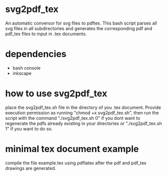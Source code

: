 # svg2pdf_tex
An automatic conversor for svg files to pdftex. This bash script parses all svg files in all subdirectories and generates the corresponding pdf and pdf_tex files to input in .tex documents.

# dependencies
 * bash console
 * inkscape

# how to use svg2pdf_tex
place the svg2pdf_tex.sh file in the directory of you .tex document. Provide execution permission as running "chmod +x svg2pdf_tex.sh", then run the script with the command "./svg2pdf_tex.sh 0" if you dont want to regenerate the pdfs already existing in your directories or "./svg2pdf_tex.sh 1" if you want to do so.

# minimal tex document example
compile the file example.tex using pdflatex after the pdf and pdf_tex drawings are generated.

